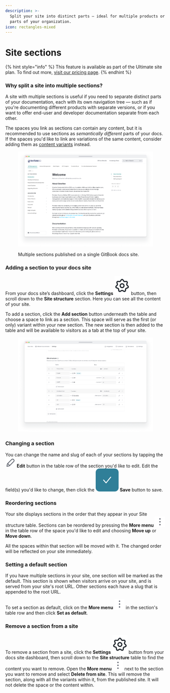 ```yaml
---
description: >-
  Split your site into distinct parts — ideal for multiple products or different
  parts of your organization.
icon: rectangles-mixed
---
```


# Site sections

{% hint style="info" %}
This feature is available as part of the Ultimate site plan. To find out more, [visit our pricing page](https://www.gitbook.com/pricing).
{% endhint %}

### Why split a site into multiple sections?

A site with multiple sections is useful if you need to separate distinct parts of your documentation, each with its own navigation tree — such as if you're documenting different products with separate versions, or if you want to offer end-user and developer documentation separate from each other.

The spaces you link as sections can contain any content, but it is recommended to use sections as _semantically different_ parts of your docs. If the spaces you'd like to link are variations of the same content, consider adding them as [content variants](publish-multiple-spaces-on-one-site.md) instead.

<figure><img src="../../.gitbook/assets/Gravitee.png" alt=""><figcaption><p>Multiple sections published on a single GitBook docs site.</p></figcaption></figure>

### Adding a section to your docs site

From your docs site’s dashboard, click the **Settings** <picture><source srcset="../../.gitbook/assets/settings-dark.png" media="(prefers-color-scheme: dark)"><img src="../../.gitbook/assets/settings-light.png" alt="" data-size="line"></picture> button, then scroll down to the **Site structure** section. Here you can see all the content of your site.

To add a section, click the **Add section** button underneath the table and choose a space to link as a section. This space will serve as the first (or only) variant within your new section. The new section is then added to the table and will be available to visitors as a tab at the top of your site.

<figure><img src="../../.gitbook/assets/Site structure full.png" alt=""><figcaption></figcaption></figure>

### Changing a section

You can change the name and slug of each of your sections by tapping the ![](../../.gitbook/assets/Edit.svg) **Edit** button in the table row of the section you'd like to edit. Edit the field(s) you'd like to change, then click the <img src="../../.gitbook/assets/Icon Button.png" alt="" data-size="line"> **Save** button to save.

### Reordering sections

Your site displays sections in the order that they appear in your Site structure table. Sections can be reordered by pressing the **More menu** ![](../../.gitbook/assets/3dots-vertical.svg) in the table row of the space you'd like to edit and choosing **Move up** or **Move down**.

All the spaces within that section will be moved with it. The changed order will be reflected on your site immediately.

### Setting a default section

If you have multiple sections in your site, one section will be marked as the default. This section is shown when visitors arrive on your site, and is served from your site's root URL. Other sections each have a slug that is appended to the root URL.

To set a section as default, click on the **More menu** ![](../../.gitbook/assets/3dots-vertical.svg) in the section's table row and then click **Set as default**.

### Remove a section from a site

To remove a section from a site, click the **Settings** <picture><source srcset="../../.gitbook/assets/settings-dark.png" media="(prefers-color-scheme: dark)"><img src="../../.gitbook/assets/settings-light.png" alt="" data-size="line"></picture> button from your docs site dashboard, then scroll down to the **Site structure** table to find the content you want to remove. Open the **More menu** ![](../../.gitbook/assets/3dots-vertical.svg) next to the section you want to remove and select **Delete from site**. This will remove the section, along with all the variants within it, from the published site. It will not delete the space or the content within.
